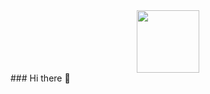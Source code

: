 <div id="header" align="center">
  <img src="https://media.giphy.com/media/Bn0JzrZxWfTKU/giphy.gif" width="100"/>
</div>
### Hi there 👋

<!--
**datvuny/datvuny** is a ✨ _special_ ✨ repository because its `README.md` (this file) appears on your GitHub profile.

Here are some ideas to get you started:

- 🔭 I’m currently working on ...
- 🌱 I’m currently learning ...
- 👯 I’m looking to collaborate on ...
- 🤔 I’m looking for help with ...
- 💬 Ask me about ...
- 📫 How to reach me: ...
- 😄 Pronouns: ...
- ⚡ Fun fact: ...
-->
